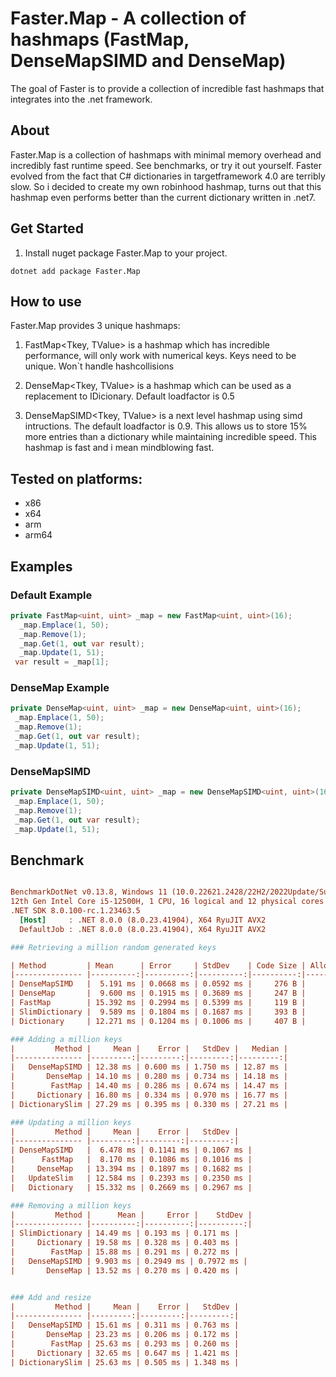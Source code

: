 # Faster.Map - A collection of hashmaps (FastMap, DenseMapSIMD and DenseMap)

The goal of Faster is to provide a collection of incredible fast hashmaps that integrates into the .net framework.
   
## About
Faster.Map is a collection of hashmaps with minimal memory overhead and incredibly fast runtime speed. See benchmarks, or try it out yourself. Faster evolved from the fact that C# dictionaries in targetframework 4.0 are terribly slow. So i decided to create my own robinhood hashmap, turns out that this hashmap even performs better than the current dictionary written in .net7.
## Get Started
1. Install nuget package Faster.Map to your project.
```
dotnet add package Faster.Map
```
## How to use
Faster.Map provides 3 unique hashmaps:
1. FastMap<Tkey, TValue> is a hashmap which has incredible performance, will only work with numerical keys. Keys need to be unique. Won`t handle hashcollisions

2. DenseMap<Tkey, TValue> is a hashmap which can be used as a replacement to IDicionary. Default loadfactor is 0.5

3. DenseMapSIMD<Tkey, TValue> is a next level hashmap using simd intructions.
   The default loadfactor is 0.9. This allows us to store 15% more entries than a dictionary while maintaining incredible speed.
   This hashmap is fast and i mean mindblowing fast.

 ## Tested on platforms:
* x86
* x64
* arm
* arm64

 ## Examples    
  ### Default Example
```C#
private FastMap<uint, uint> _map = new FastMap<uint, uint>(16);     
  _map.Emplace(1, 50); 
  _map.Remove(1);
  _map.Get(1, out var result);
  _map.Update(1, 51); 
 var result = _map[1];    
``` 
  ### DenseMap Example
```C#
private DenseMap<uint, uint> _map = new DenseMap<uint, uint>(16);
 _map.Emplace(1, 50); 
 _map.Remove(1);
 _map.Get(1, out var result);
 _map.Update(1, 51);
 ``` 
 
 ### DenseMapSIMD
``` C#
private DenseMapSIMD<uint, uint> _map = new DenseMapSIMD<uint, uint>(16);
 _map.Emplace(1, 50); 
 _map.Remove(1);
 _map.Get(1, out var result);
 _map.Update(1, 51);
``` 

## Benchmark

``` ini

BenchmarkDotNet v0.13.8, Windows 11 (10.0.22621.2428/22H2/2022Update/SunValley2)
12th Gen Intel Core i5-12500H, 1 CPU, 16 logical and 12 physical cores
.NET SDK 8.0.100-rc.1.23463.5
  [Host]     : .NET 8.0.0 (8.0.23.41904), X64 RyuJIT AVX2
  DefaultJob : .NET 8.0.0 (8.0.23.41904), X64 RyuJIT AVX2

### Retrieving a million random generated keys

| Method         | Mean      | Error     | StdDev    | Code Size | Allocated |
|--------------- |----------:|----------:|----------:|----------:|----------:|
| DenseMapSIMD   |  5.191 ms | 0.0668 ms | 0.0592 ms |     276 B |       6 B |
| DenseMap       |  9.600 ms | 0.1915 ms | 0.3689 ms |     247 B |      12 B |
| FastMap        | 15.392 ms | 0.2994 ms | 0.5399 ms |     119 B |      12 B |
| SlimDictionary |  9.589 ms | 0.1804 ms | 0.1687 ms |     393 B |      12 B |
| Dictionary     | 12.271 ms | 0.1204 ms | 0.1006 ms |     407 B |      12 B |   

### Adding a million keys
|         Method |     Mean |    Error |   StdDev |   Median |
|--------------- |---------:|---------:|---------:|---------:|
|   DenseMapSIMD | 12.38 ms | 0.600 ms | 1.750 ms | 12.87 ms |
|       DenseMap | 14.10 ms | 0.280 ms | 0.734 ms | 14.18 ms |
|        FastMap | 14.40 ms | 0.286 ms | 0.674 ms | 14.47 ms |
|     Dictionary | 16.80 ms | 0.334 ms | 0.970 ms | 16.77 ms |
| DictionarySlim | 27.29 ms | 0.395 ms | 0.330 ms | 27.21 ms |

### Updating a million keys
|         Method |     Mean |    Error |   StdDev |
|--------------- |---------:|---------:|---------:|
| DenseMapSIMD   |  6.478 ms | 0.1141 ms | 0.1067 ms |
|      FastMap   |  8.170 ms | 0.1086 ms | 0.1016 ms |
|     DenseMap   | 13.394 ms | 0.1897 ms | 0.1682 ms |
|   UpdateSlim   | 12.584 ms | 0.2393 ms | 0.2350 ms |
|   Dictionary   | 15.332 ms | 0.2669 ms | 0.2967 ms |

### Removing a million keys
|         Method |      Mean |     Error |    StdDev |
|--------------- |----------:|----------:|----------:|
| SlimDictionary | 14.49 ms | 0.193 ms | 0.171 ms |
|     Dictionary | 19.58 ms | 0.328 ms | 0.403 ms |
|        FastMap | 15.88 ms | 0.291 ms | 0.272 ms |
|   DenseMapSIMD | 9.903 ms | 0.2949 ms | 0.7972 ms |
|       DenseMap | 13.52 ms | 0.270 ms | 0.420 ms |


### Add and resize
|         Method |     Mean |    Error |   StdDev |
|--------------- |---------:|---------:|---------:|
|   DenseMapSIMD | 15.61 ms | 0.311 ms | 0.763 ms |
|       DenseMap | 23.23 ms | 0.206 ms | 0.172 ms |
|        FastMap | 25.63 ms | 0.293 ms | 0.260 ms |
|     Dictionary | 32.65 ms | 0.647 ms | 1.421 ms |
| DictionarySlim | 25.63 ms | 0.505 ms | 1.348 ms |

